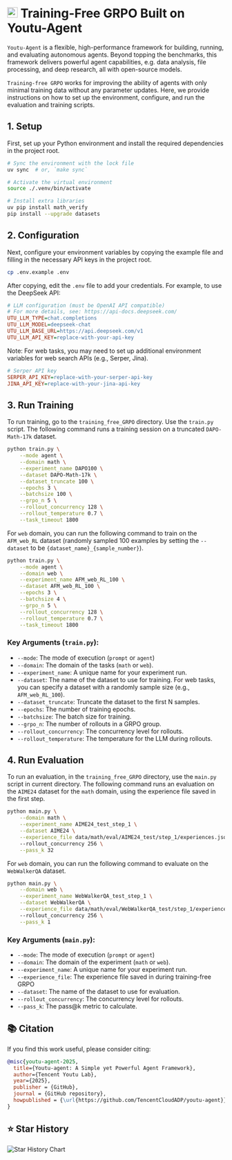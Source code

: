 # <img src="docs/assets/logo.svg" alt="Youtu-agent Logo" height="24px"> Training-Free GRPO Built on Youtu-Agent

`Youtu-Agent` is a flexible, high-performance framework for building, running, and evaluating autonomous agents. Beyond topping the benchmarks, this framework delivers powerful agent capabilities, e.g. data analysis, file processing, and deep research, all with open-source models.

`Training-free GRPO` works for improving the ability of agents with only minimal training data without any parameter updates. Here, we provide instructions on how to set up the environment, configure, and run the evaluation and training scripts.

## 1. Setup

First, set up your Python environment and install the required dependencies in the project root.

```bash
# Sync the environment with the lock file
uv sync  # or, `make sync`

# Activate the virtual environment
source ./.venv/bin/activate

# Install extra libraries
uv pip install math_verify
pip install --upgrade datasets
```

## 2. Configuration

Next, configure your environment variables by copying the example file and filling in the necessary API keys in the project root.

```bash
cp .env.example .env
```

After copying, edit the `.env` file to add your credentials. For example, to use the DeepSeek API:

```ini
# LLM configuration (must be OpenAI API compatible)
# For more details, see: https://api-docs.deepseek.com/
UTU_LLM_TYPE=chat.completions
UTU_LLM_MODEL=deepseek-chat
UTU_LLM_BASE_URL=https://api.deepseek.com/v1
UTU_LLM_API_KEY=replace-with-your-api-key
```

Note: For web tasks, you may need to set up additional environment variables for web search APIs (e.g., Serper, Jina).
```ini
# Serper API key
SERPER_API_KEY=replace-with-your-serper-api-key
JINA_API_KEY=replace-with-your-jina-api-key
```

## 3. Run Training

To run training, go to the `training_free_GRPO` directory.
Use the `train.py` script. The following command runs a training session on a truncated `DAPO-Math-17k` dataset.

```bash
python train.py \
    --mode agent \
    --domain math \
    --experiment_name DAPO100 \
    --dataset DAPO-Math-17k \
    --dataset_truncate 100 \
    --epochs 3 \
    --batchsize 100 \
    --grpo_n 5 \
    --rollout_concurrency 128 \
    --rollout_temperature 0.7 \
    --task_timeout 1800
```

For `web` domain, you can run the following command to train on the `AFM_web_RL` dataset (randomly sampled 100 examples by setting the `--dataset` to be `{dataset_name}_{sample_number}`).

```bash
python train.py \
    --mode agent \
    --domain web \
    --experiment_name AFM_web_RL_100 \
    --dataset AFM_web_RL_100 \
    --epochs 3 \
    --batchsize 4 \
    --grpo_n 5 \
    --rollout_concurrency 128 \
    --rollout_temperature 0.7 \
    --task_timeout 1800
```

### Key Arguments (`train.py`):
- `--mode`: The mode of execution (`prompt` or `agent`)
- `--domain`: The domain of the tasks (`math` or `web`).
- `--experiment_name`: A unique name for your experiment run.
- `--dataset`: The name of the dataset to use for training. For web tasks, you can specify a dataset with a randomly sample size (e.g., `AFM_web_RL_100`).
- `--dataset_truncate`: Truncate the dataset to the first N samples.
- `--epochs`: The number of training epochs.
- `--batchsize`: The batch size for training.
- `--grpo_n`: The number of rollouts in a GRPO group.
- `--rollout_concurrency`: The concurrency level for rollouts.
- `--rollout_temperature`: The temperature for the LLM during rollouts.

## 4. Run Evaluation

To run an evaluation, in the `training_free_GRPO` directory, use the `main.py` script in current directory. The following command runs an evaluation on the `AIME24` dataset for the `math` domain, using the experience file saved in the first step.

```bash
python main.py \
    --domain math \
    --experiment_name AIME24_test_step_1 \
    --dataset AIME24 \
    --experience_file data/math/eval/AIME24_test/step_1/experiences.json
    --rollout_concurrency 256 \
    --pass_k 32
```

For `web` domain, you can run the following command to evaluate on the `WebWalkerQA` dataset.

```bash
python main.py \
    --domain web \
    --experiment_name WebWalkerQA_test_step_1 \
    --dataset WebWalkerQA \
    --experience_file data/math/eval/WebWalkerQA_test/step_1/experiences.json
    --rollout_concurrency 256 \
    --pass_k 1
```

### Key Arguments (`main.py`):
- `--mode`: The mode of execution (`prompt` or `agent`)
- `--domain`: The domain of the experiment (`math` or `web`).
- `--experiment_name`: A unique name for your experiment run.
- `--experience_file`: The experience file saved in during training-free GRPO
- `--dataset`: The name of the dataset to use for evaluation.
- `--rollout_concurrency`: The concurrency level for rollouts.
- `--pass_k`: The pass@k metric to calculate.

## 📚 Citation

If you find this work useful, please consider citing:

```bibtex
@misc{youtu-agent-2025,
  title={Youtu-agent: A Simple yet Powerful Agent Framework},
  author={Tencent Youtu Lab},
  year={2025},
  publisher = {GitHub},
  journal = {GitHub repository},
  howpublished = {\url{https://github.com/TencentCloudADP/youtu-agent}},
}
```

## ⭐ Star History

![Star History Chart](https://api.star-history.com/svg?repos=TencentCloudADP/youtu-agent&type=Date)
